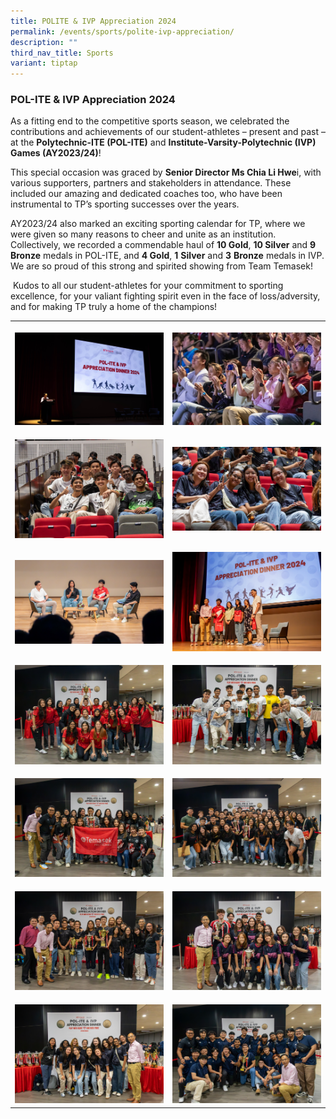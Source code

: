 ```yaml
---
title: POLITE & IVP Appreciation 2024
permalink: /events/sports/polite-ivp-appreciation/
description: ""
third_nav_title: Sports
variant: tiptap
---
```

<h3>POL-ITE &amp; IVP Appreciation 2024</h3>
<p>As a fitting end to the competitive sports season, we celebrated the contributions
and achievements of our student-athletes – present and past – at the <strong>Polytechnic-ITE (POL-ITE)</strong> and <strong>Institute-Varsity-Polytechnic (IVP) Games (AY2023/24)</strong>!</p>
<p>This special occasion was graced by <strong>Senior Director Ms Chia Li Hwe</strong>i,
with various supporters, partners and stakeholders in attendance. These
included our amazing and dedicated coaches too, who have been instrumental
to TP’s sporting successes over the years.</p>
<p>AY2023/24 also marked an exciting sporting calendar for TP, where we were
given so many reasons to cheer and unite as an institution. Collectively,
we recorded a commendable haul of <strong>10 Gold</strong>,&nbsp;<strong>10 Silver</strong>&nbsp;and&nbsp;<strong>9 Bronze</strong>&nbsp;medals
in POL-ITE, and <strong>4&nbsp;Gold</strong>,&nbsp;<strong>1</strong>&nbsp;<strong>Silver</strong> and&nbsp;<strong>3</strong>&nbsp;<strong>Bronze</strong> medals&nbsp;in
IVP. We are so proud of this strong and spirited showing from Team Temasek!</p>
<p>&nbsp;Kudos to all our student-athletes for your commitment to sporting
excellence, for your valiant fighting spirit even in the face of loss/adversity,
and for making TP truly a home of the champions! &nbsp;
<br>
</p>
<table>
<tbody>
<tr>
<th rowspan="1" colspan="2">
<p></p>
<div class="isomer-image-wrapper">
<img style="width: 100%" height="auto" width="100%" alt="" src="/images/Sports/AppreciationDinner__No_Watermark___8.jpg">
</div>
</th>
<th rowspan="1" colspan="2">
<p></p>
<div class="isomer-image-wrapper">
<img style="width: 100%" height="auto" width="100%" alt="" src="/images/Sports/AppreciationDinner_0289.jpg">
</div>
</th>
</tr>
<tr>
<td rowspan="1" colspan="2">
<p></p>
<div class="isomer-image-wrapper">
<img style="width: 100%;" height="auto" width="100%" alt="" src="/images/Sports/AppreciationDinner_1__32_of_92_.jpg">
</div>
</td>
<td rowspan="1" colspan="2">
<p></p>
<div class="isomer-image-wrapper">
<img style="width: 100%;" height="auto" width="100%" alt="" src="/images/Sports/AppreciationDinner_1__31_of_92_.jpg">
</div>
</td>
</tr>
<tr>
<td rowspan="1" colspan="2">
<p></p>
<div class="isomer-image-wrapper">
<img style="width: 100%" height="auto" width="100%" alt="" src="/images/Sports/AppreciationDinner_1__68_of_92_.jpg">
</div>
</td>
<td rowspan="1" colspan="2">
<p></p>
<div class="isomer-image-wrapper">
<img style="width: 100%" height="auto" width="100%" alt="" src="/images/Sports/AppreciationDinner_1__80_of_92_.jpg">
</div>
</td>
</tr>
<tr>
<td rowspan="1" colspan="2">
<p></p>
<div class="isomer-image-wrapper">
<img style="width: 100%" height="auto" width="100%" alt="" src="/images/Sports/AppreciationDinner_1__92_of_92_.jpg">
</div>
</td>
<td rowspan="1" colspan="2">
<p></p>
<div class="isomer-image-wrapper">
<img style="width: 100%" height="auto" width="100%" alt="" src="/images/Sports/AppreciationDinner_1__91_of_92_.jpg">
</div>
</td>
</tr>
<tr>
<td rowspan="1" colspan="2">
<p></p>
<div class="isomer-image-wrapper">
<img style="width: 100%" height="auto" width="100%" alt="" src="/images/Sports/AppreciationDinner_1__89_of_92_.jpg">
</div>
</td>
<td rowspan="1" colspan="2">
<p></p>
<div class="isomer-image-wrapper">
<img style="width: 100%" height="auto" width="100%" alt="" src="/images/Sports/AppreciationDinner_1__88_of_92_.jpg">
</div>
</td>
</tr>
<tr>
<td rowspan="1" colspan="2">
<p></p>
<div class="isomer-image-wrapper">
<img style="width: 100%" height="auto" width="100%" alt="" src="/images/Sports/AppreciationDinner_1__86_of_92_.jpg">
</div>
</td>
<td rowspan="1" colspan="2">
<p></p>
<div class="isomer-image-wrapper">
<img style="width: 100%" height="auto" width="100%" alt="" src="/images/Sports/AppreciationDinner_1__85_of_92_.jpg">
</div>
</td>
</tr>
<tr>
<td rowspan="1" colspan="2">
<p></p>
<div class="isomer-image-wrapper">
<img style="width: 100%" height="auto" width="100%" alt="" src="/images/Sports/AppreciationDinner_1__83_of_92_.jpg">
</div>
</td>
<td rowspan="1" colspan="2">
<p></p>
<div class="isomer-image-wrapper">
<img style="width: 100%" height="auto" width="100%" alt="" src="/images/Sports/AppreciationDinner_1__82_of_92_.jpg">
</div>
</td>
</tr>
</tbody>
</table>
<p>
<br>
<br>
<br>
<br>
<br>
<br>
<br>
<br>
<br>
<br>
<br>
<br>
</p>